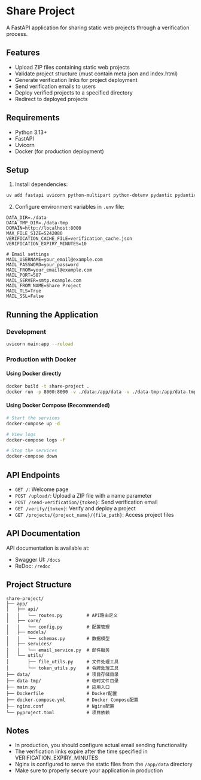 # Share Project

A FastAPI application for sharing static web projects through a verification process.

## Features

- Upload ZIP files containing static web projects
- Validate project structure (must contain meta.json and index.html)
- Generate verification links for project deployment
- Send verification emails to users
- Deploy verified projects to a specified directory
- Redirect to deployed projects

## Requirements

- Python 3.13+
- FastAPI
- Uvicorn
- Docker (for production deployment)

## Setup

1. Install dependencies:
```bash
uv add fastapi uvicorn python-multipart python-dotenv pydantic pydantic-settings aiofiles fastapi-mail
```

2. Configure environment variables in `.env` file:
```
DATA_DIR=./data
DATA_TMP_DIR=./data-tmp
DOMAIN=http://localhost:8000
MAX_FILE_SIZE=5242880
VERIFICATION_CACHE_FILE=verification_cache.json
VERIFICATION_EXPIRY_MINUTES=10

# Email settings
MAIL_USERNAME=your_email@example.com
MAIL_PASSWORD=your_password
MAIL_FROM=your_email@example.com
MAIL_PORT=587
MAIL_SERVER=smtp.example.com
MAIL_FROM_NAME=Share Project
MAIL_TLS=True
MAIL_SSL=False
```

## Running the Application

### Development

```bash
uvicorn main:app --reload
```

### Production with Docker

#### Using Docker directly

```bash
docker build -t share-project .
docker run -p 8000:8000 -v ./data:/app/data -v ./data-tmp:/app/data-tmp share-project
```

#### Using Docker Compose (Recommended)

```bash
# Start the services
docker-compose up -d

# View logs
docker-compose logs -f

# Stop the services
docker-compose down
```

## API Endpoints

- `GET /`: Welcome page
- `POST /upload/`: Upload a ZIP file with a name parameter
- `POST /send-verification/{token}`: Send verification email
- `GET /verify/{token}`: Verify and deploy a project
- `GET /projects/{project_name}/{file_path}`: Access project files

## API Documentation

API documentation is available at:

- Swagger UI: `/docs`
- ReDoc: `/redoc`

## Project Structure

```
share-project/
├── app/
│   ├── api/
│   │   └── routes.py         # API路由定义
│   ├── core/
│   │   └── config.py         # 配置管理
│   ├── models/
│   │   └── schemas.py        # 数据模型
│   ├── services/
│   │   └── email_service.py  # 邮件服务
│   └── utils/
│       ├── file_utils.py     # 文件处理工具
│       └── token_utils.py    # 令牌处理工具
├── data/                     # 项目存储目录
├── data-tmp/                 # 临时文件目录
├── main.py                   # 应用入口
├── Dockerfile                # Docker配置
├── docker-compose.yml        # Docker Compose配置
├── nginx.conf                # Nginx配置
└── pyproject.toml            # 项目依赖
```

## Notes

- In production, you should configure actual email sending functionality
- The verification links expire after the time specified in VERIFICATION_EXPIRY_MINUTES
- Nginx is configured to serve the static files from the `/app/data` directory
- Make sure to properly secure your application in production
